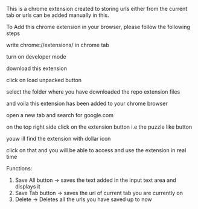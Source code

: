 This is a chrome extension created to storing urls either from the current tab or urls can be added manually in this.

To Add this chrome extension in your browser, please follow the following steps

write chrome://extensions/ in chrome tab

turn on developer mode

download this extension 

click on load unpacked button 

select the folder where you have downloaded the repo extension files

and voila this extension has been added to your chrome browser

open a new tab and search for google.com

on the top right side click on the extension button i.e the puzzle like button

youw ill find the extension with dollar icon 

click on that and you will be able to access and use the extension in real time

Functions:

1. Save All button -> saves the text added in the input text area and displays it
2. Save Tab button -> saves the url of current tab you are currently on
3. Delete -> Deletes all the urls you have saved up to now
